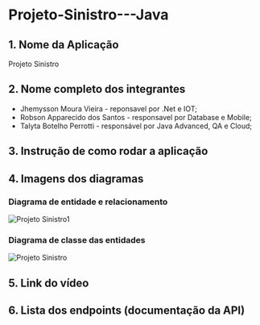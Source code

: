 # Projeto-Sinistro---Java

## 1. Nome da Aplicação

Projeto Sinistro

## 2. Nome completo dos integrantes

* Jhemysson Moura Vieira - reponsavel por .Net e IOT;
* Robson Apparecido dos Santos - responsavel por  Database e Mobile; 
* Talyta Botelho Perrotti - responsável por Java Advanced, QA e Cloud;

## 3. Instrução de como rodar a aplicação

## 4. Imagens dos diagramas 

### Diagrama de entidade e relacionamento
![Projeto Sinistro1](https://github.com/user-attachments/assets/ef56f85d-4409-41c9-840e-0a64c259a7dd)

### Diagrama de classe das entidades
![Projeto Sinistro](https://github.com/user-attachments/assets/efe5b673-b72f-456c-b4e3-58128adcc0cb)


## 5. Link do vídeo


## 6. Lista dos endpoints (documentação da API)
